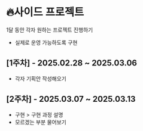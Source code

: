 # 🔥사이드 프로젝트

1달 동안 각자 원하는 프로젝트 진행하기
- 실제로 운영 가능하도록 구현


## [1주차] - 2025.02.28 ~ 2025.03.06
- 각자 기획안 작성해오기


## [2주차] - 2025.03.07 ~ 2025.03.13
- 구현 > 구현 과정 설명
- 모르겠는 부분 물어보기
